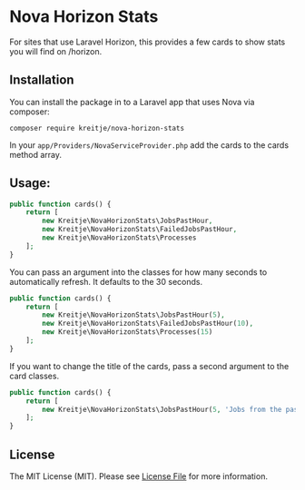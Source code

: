 # Nova Horizon Stats
For sites that use Laravel Horizon, this provides a few cards to show stats you will find on /horizon. 

## Installation

You can install the package in to a Laravel app that uses Nova via composer:
```
composer require kreitje/nova-horizon-stats
```

In your `app/Providers/NovaServiceProvider.php` add the cards to the cards method array.

## Usage:
```php
public function cards() {
    return [
        new Kreitje\NovaHorizonStats\JobsPastHour,
        new Kreitje\NovaHorizonStats\FailedJobsPastHour,
        new Kreitje\NovaHorizonStats\Processes
    ];
}
```

You can pass an argument into the classes for how many seconds to automatically refresh. It defaults to the 30 seconds.

```php
public function cards() {
    return [
        new Kreitje\NovaHorizonStats\JobsPastHour(5),
        new Kreitje\NovaHorizonStats\FailedJobsPastHour(10),
        new Kreitje\NovaHorizonStats\Processes(15)
    ];
}
```

If you want to change the title of the cards, pass a second argument to the card classes.
```php
public function cards() {
    return [
        new Kreitje\NovaHorizonStats\JobsPastHour(5, 'Jobs from the past hour')
    ];
}
```
## License

The MIT License (MIT). Please see [License File](LICENSE.md) for more information.